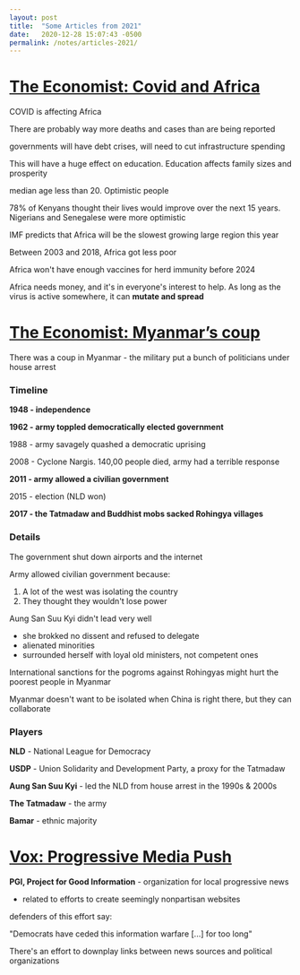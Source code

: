 ```yaml
---
layout: post
title:  "Some Articles from 2021"
date:   2020-12-28 15:07:43 -0500
permalink: /notes/articles-2021/
---
```


# [The Economist: Covid and Africa](https://www.economist.com/leaders/2021/02/06/the-pandemic-could-undercut-africas-precarious-progress)
COVID is affecting Africa

There are probably way more deaths and cases than are being reported

governments will have debt crises, will need to cut infrastructure spending

This will have a huge effect on education. Education affects family sizes and prosperity

median age less than 20. Optimistic people

78% of Kenyans thought their lives would improve over the next 15 years. Nigerians and Senegalese were more optimistic

IMF predicts that Africa will be the slowest growing large region this year

Between 2003 and 2018, Africa got less poor

Africa won't have enough vaccines for herd immunity before 2024

Africa needs money, and it's in everyone's interest to help. As long as the virus is active somewhere, it can **mutate and spread**

# [The Economist: Myanmar’s coup](https://www.economist.com/briefing/2021/02/06/myanmars-coup-turns-the-clock-back-a-decade)
There was a coup in Myanmar - the military put a bunch of politicians under house arrest

### Timeline

**1948 - independence**

**1962 - army toppled democratically elected government**

1988 - army savagely quashed a democratic uprising

2008 - Cyclone Nargis. 140,00 people died, army had a terrible response

**2011 - army allowed a civilian government**

2015 - election (NLD won)

**2017 - the Tatmadaw and Buddhist mobs sacked Rohingya villages**

### Details

The government shut down airports and the internet

Army allowed civilian government because:

1. A lot of the west was isolating the country
2. They thought they wouldn't lose power

Aung San Suu Kyi didn't lead very well

- she brokked no dissent and refused to delegate
- alienated minorities
- surrounded herself with loyal old ministers, not competent ones

International sanctions for the pogroms against Rohingyas might hurt the poorest people in Myanmar

Myanmar doesn't want to be isolated when China is right there, but they can collaborate

### Players

**NLD** - National League for Democracy

**USDP** - Union Solidarity and Development Party, a proxy for the Tatmadaw

**Aung San Suu Kyi** - led the NLD from house arrest in the 1990s & 2000s

**The Tatmadaw** - the army

**Bamar** - ethnic majority

# [Vox: Progressive Media Push](https://www.vox.com/recode/22296522/acronym-democrats-courier-progressive-news-tara-mcgowan-project-for-good-information)
**PGI, Project for Good Information** - organization for local progressive news

- related to efforts to create seemingly nonpartisan websites

defenders of this effort say:

"Democrats have ceded this information warfare [...] for too long"

There's an effort to downplay links between news sources and political organizations


